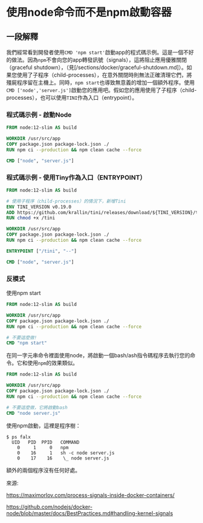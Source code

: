 # 使用node命令而不是npm啟動容器

## 一段解釋

我們經常看到開發者使用`CMD 'npm start'`啟動app的程式碼示例。這是一個不好的做法。因為`npm`不會向您的app轉發訊號（signals），這將阻止應用優雅關閉（graceful shutdown），（見[/sections/docker/graceful-shutdown.md]）。如果您使用了子程序（child-processes），在意外關閉時則無法正確清理它們，將殭屍程序留在主機上。同時，`npm start`也導致無意義的增加一個額外程序。使用`CMD ['node','server.js']`啟動您的應用吧。假如您的應用使用了子程序（child-processes），也可以使用`TINI`作為入口（entrypoint）。

### 程式碼示例 - 啟動Node

```dockerfile
FROM node:12-slim AS build

WORKDIR /usr/src/app
COPY package.json package-lock.json ./
RUN npm ci --production && npm clean cache --force

CMD ["node", "server.js"]
```


### 程式碼示例 - 使用Tiny作為入口（ENTRYPOINT）

```dockerfile
FROM node:12-slim AS build

# 使用子程序（child-processes）的情況下，新增Tini
ENV TINI_VERSION v0.19.0
ADD https://github.com/krallin/tini/releases/download/${TINI_VERSION}/tini /tini
RUN chmod +x /tini

WORKDIR /usr/src/app
COPY package.json package-lock.json ./
RUN npm ci --production && npm clean cache --force

ENTRYPOINT ["/tini", "--"]

CMD ["node", "server.js"]
```

### 反模式

使用npm start
```dockerfile
FROM node:12-slim AS build

WORKDIR /usr/src/app
COPY package.json package-lock.json ./
RUN npm ci --production && npm clean cache --force

# 不要這麼做!
CMD "npm start"
```

在同一字元串命令裡面使用node，將啟動一個bash/ash指令碼程序去執行您的命令。它和使用`npm`的效果類似。

```dockerfile
FROM node:12-slim AS build

WORKDIR /usr/src/app
COPY package.json package-lock.json ./
RUN npm ci --production && npm clean cache --force

# 不要這麼做，它將啟動bash
CMD "node server.js"
```

使用npm啟動，這裡是程序樹：
```console
$ ps falx
  UID   PID  PPID   COMMAND
    0     1     0   npm
    0    16     1   sh -c node server.js
    0    17    16    \_ node server.js
```
額外的兩個程序沒有任何好處。

來源:


https://maximorlov.com/process-signals-inside-docker-containers/


https://github.com/nodejs/docker-node/blob/master/docs/BestPractices.md#handling-kernel-signals
